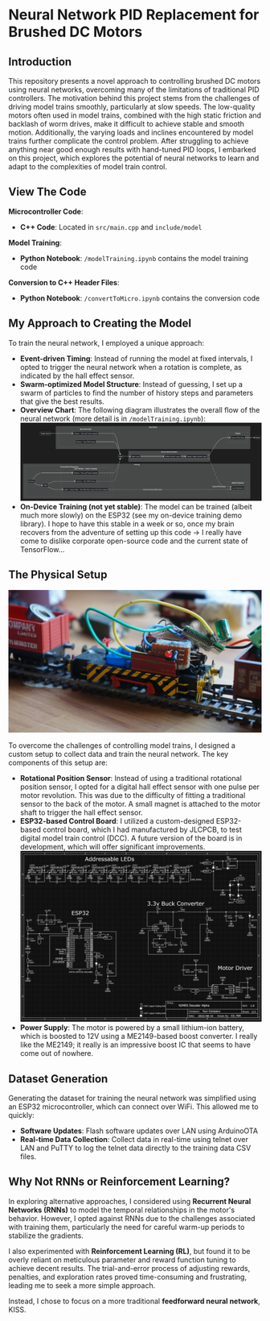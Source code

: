 **Neural Network PID Replacement for Brushed DC Motors**
=============================================================

**Introduction**
---------------
This repository presents a novel approach to controlling brushed DC motors using neural networks, overcoming many of the limitations of traditional PID controllers. The motivation behind this project stems from the challenges of driving model trains smoothly, particularly at slow speeds. The low-quality motors often used in model trains, combined with the high static friction and backlash of worm drives, make it difficult to achieve stable and smooth motion. Additionally, the varying loads and inclines encountered by model trains further complicate the control problem. After struggling to achieve anything near good enough results with hand-tuned PID loops, I embarked on this project, which explores the potential of neural networks to learn and adapt to the complexities of model train control.

**View The Code**
---------------

**Microcontroller Code**:
* **C++ Code**: Located in `src/main.cpp` and `include/model`

**Model Training**:
* **Python Notebook**: `/modelTraining.ipynb` contains the model training code

**Conversion to C++ Header Files**:
* **Python Notebook**: `/convertToMicro.ipynb` contains the conversion code


**My Approach to Creating the Model**
------------------------------------

To train the neural network, I employed a unique approach:

* **Event-driven Timing**: Instead of running the model at fixed intervals, I opted to trigger the neural network when a rotation is complete, as indicated by the hall effect sensor.
* **Swarm-optimized Model Structure**: Instead of guessing, I set up a swarm of particles to find the number of history steps and parameters that give the best results.
* **Overview Chart**: The following diagram illustrates the overall flow of the neural network (more detail is in `/modelTraining.ipynb`): ![Flow chart of neural network](images/overview.png)
* **On-Device Training (not yet stable)**: The model can be trained (albeit much more slowly) on the ESP32 (see my on-device training demo library). I hope to have this stable in a week or so, once my brain recovers from the adventure of setting up this code -> I really have come to dislike corporate open-source code and the current state of TensorFlow...


**The Physical Setup**
---------------------

![Sentinel 4wDH with Janky electronics blu-tacked on top](images/DSC05507.JPG)

To overcome the challenges of controlling model trains, I designed a custom setup to collect data and train the neural network. The key components of this setup are:

* **Rotational Position Sensor**: Instead of using a traditional rotational position sensor, I opted for a digital hall effect sensor with one pulse per motor revolution. This was due to the difficulty of fitting a traditional sensor to the back of the motor. A small magnet is attached to the motor shaft to trigger the hall effect sensor.
* **ESP32-based Control Board**: I utilized a custom-designed ESP32-based control board, which I had manufactured by JLCPCB, to test digital model train control (DCC). A future version of the board is in development, which will offer significant improvements.
![PCB Schematic](images/schematic.png)
* **Power Supply**: The motor is powered by a small lithium-ion battery, which is boosted to 12V using a ME2149-based boost converter. I really like the ME2149; it really is an impressive boost IC that seems to have come out of nowhere.

**Dataset Generation**
---------------------

Generating the dataset for training the neural network was simplified using an ESP32 microcontroller, which can connect over WiFi. This allowed me to quickly:

* **Software Updates**: Flash software updates over LAN using ArduinoOTA
* **Real-time Data Collection**: Collect data in real-time using telnet over LAN and PuTTY to log the telnet data directly to the training data CSV files.



**Why Not RNNs or Reinforcement Learning?**
------------------------------------------

In exploring alternative approaches, I considered using **Recurrent Neural Networks (RNNs)** to model the temporal relationships in the motor's behavior. However, I opted against RNNs due to the challenges associated with training them, particularly the need for careful warm-up periods to stabilize the gradients.

I also experimented with **Reinforcement Learning (RL)**, but found it to be overly reliant on meticulous parameter and reward function tuning to achieve decent results. The trial-and-error process of adjusting rewards, penalties, and exploration rates proved time-consuming and frustrating, leading me to seek a more simple approach.

Instead, I chose to focus on a more traditional **feedforward neural network**, KISS.

